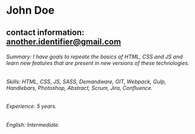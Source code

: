 # John Doe
## contact information: another.identifier@gmail.com

###### *Summary:* I have goals to repeate the basics of HTML, CSS and JS and learn new features that are present in new versions of these technologies.
###### *Skills:* HTML, CSS, JS, SASS, Demandware, GIT, Webpack, Gulp, Handlebars, Photoshop, Abstract, Scrum, Jira, Confluence.
###### *Experience:* 5 years.
###### *English:* Intermediate.
